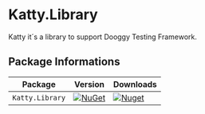 # Katty.Library
Katty it´s a library to support Dooggy Testing Framework.

## Package Informations

| Package |  Version | Downloads |
| ------- | ----- | ----- |
| `Katty.Library` | [![NuGet](https://img.shields.io/nuget/v/Katty.Library.svg)](https://nuget.org/packages/Katty.Library) | [![Nuget](https://img.shields.io/nuget/dt/Katty.Library.svg)](https://nuget.org/packages/Katty.Library) |
